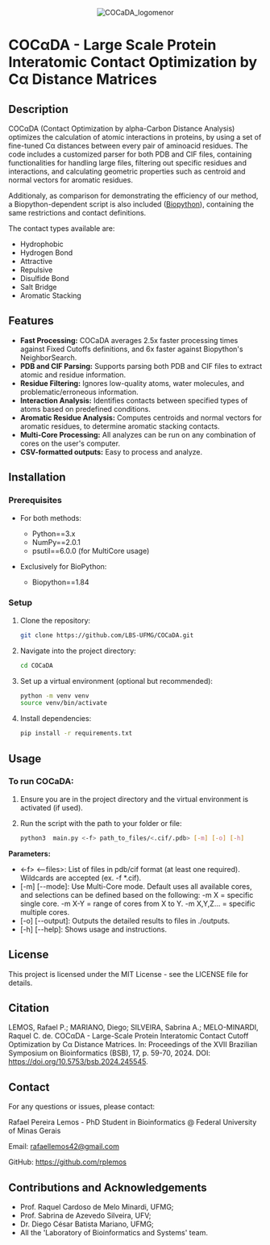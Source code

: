 <p align="center">
  <img src="https://github.com/user-attachments/assets/57f17d48-baf4-4bed-97ab-6b817e31dc26" alt="COCaDA_logomenor">
</p>

# COCαDA - Large Scale Protein Interatomic Contact Optimization by Cα Distance Matrices

## Description

COCαDA (Contact Optimization by alpha-Carbon Distance Analysis) optimizes the calculation of atomic interactions in proteins, by using a set of fine-tuned Cα distances between every pair of aminoacid residues.
The code includes a customized parser for both PDB and CIF files, containing functionalities for handling large files, filtering out specific residues and interactions, and calculating geometric properties such as centroid and normal vectors for aromatic residues.

Additionaly, as comparison for demonstrating the efficiency of our method, a Biopython-dependent script is also included ([Biopython](Biopython/main_biopython.py)), containing the same restrictions and contact definitions.

The contact types available are:
  - Hydrophobic
  - Hydrogen Bond
  - Attractive
  - Repulsive
  - Disulfide Bond
  - Salt Bridge
  - Aromatic Stacking

## Features

- **Fast Processing:** COCaDA averages 2.5x faster processing times against Fixed Cutoffs definitions, and 6x faster against Biopython's NeighborSearch.
- **PDB and CIF Parsing:** Supports parsing both PDB and CIF files to extract atomic and residue information.
- **Residue Filtering:** Ignores low-quality atoms, water molecules, and problematic/erroneous information.
- **Interaction Analysis:** Identifies contacts between specified types of atoms based on predefined conditions.
- **Aromatic Residue Analysis:** Computes centroids and normal vectors for aromatic residues, to determine aromatic stacking contacts.
- **Multi-Core Processing:** All analyzes can be run on any combination of cores on the user's computer.
- **CSV-formatted outputs:** Easy to process and analyze.

## Installation

### Prerequisites

- For both methods:
  - Python==3.x
  - NumPy==2.0.1
  - psutil==6.0.0 (for MultiCore usage)

- Exclusively for BioPython:
  - Biopython==1.84

### Setup

1. Clone the repository:
   ```sh
   git clone https://github.com/LBS-UFMG/COCaDA.git
   ```

2. Navigate into the project directory:
   ```sh
   cd COCaDA
   ```

3. Set up a virtual environment (optional but recommended):
    ```sh
    python -m venv venv
    source venv/bin/activate
    ```

4. Install dependencies:
    ```sh
    pip install -r requirements.txt
    ```
## Usage
### To run COCaDA:

1. Ensure you are in the project directory and the virtual environment is activated (if used).

2. Run the script with the path to your folder or file:
    ```sh
    python3  main.py <-f> path_to_files/<.cif/.pdb> [-m] [-o] [-h]
    ```
**Parameters:**
 - <-f> <--files>: List of files in pdb/cif format (at least one required). Wildcards are accepted (ex. -f *.cif).
 - [-m] [--mode]: Use Multi-Core mode. Default uses all available cores, and selections can be defined based on the following: -m X = specific single core. -m X-Y = range of cores from X to Y. -m X,Y,Z... = specific multiple cores.
 - [-o] [--output]: Outputs the detailed results to files in ./outputs.
 - [-h] [--help]: Shows usage and instructions.


## License
This project is licensed under the MIT License - see the LICENSE file for details.

## Citation
LEMOS, Rafael P.; MARIANO, Diego; SILVEIRA, Sabrina A.; MELO-MINARDI, Raquel C. de. COCαDA - Large-Scale Protein Interatomic Contact Cutoff Optimization by Cα Distance Matrices. In: Proceedings of the XVII Brazilian Symposium on Bioinformatics (BSB), 17, p. 59-70, 2024. DOI: https://doi.org/10.5753/bsb.2024.245545.

## Contact
For any questions or issues, please contact:

Rafael Pereira Lemos - PhD Student in Bioinformatics @ Federal University of Minas Gerais

Email: rafaellemos42@gmail.com

GitHub: https://github.com/rplemos

## Contributions and Acknowledgements
 - Prof. Raquel Cardoso de Melo Minardi, UFMG;
 - Prof. Sabrina de Azevedo Silveira, UFV;
 - Dr. Diego César Batista Mariano, UFMG;
 - All the 'Laboratory of Bioinformatics and Systems' team.
